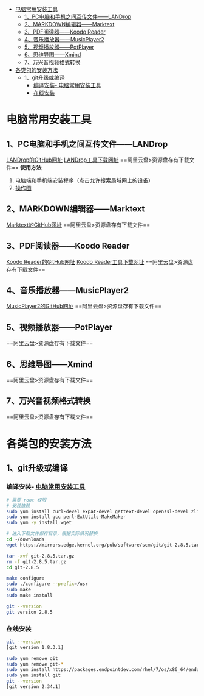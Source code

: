 - [电脑常用安装工具](#电脑常用安装工具)
  - [1、PC电脑和手机之间互传文件——LANDrop](#1pc电脑和手机之间互传文件landrop)
  - [2、MARKDOWN编辑器——Marktext](#2markdown编辑器marktext)
  - [3、PDF阅读器——Koodo Reader](#3pdf阅读器koodo-reader)
  - [4、音乐播放器——MusicPlayer2](#4音乐播放器musicplayer2)
  - [5、视频播放器——PotPlayer](#5视频播放器potplayer)
  - [6、思维导图——Xmind](#6思维导图xmind)
  - [7、万兴音视频格式转换](#7万兴音视频格式转换)
- [各类包的安装方法](#各类包的安装方法)
  - [1、git升级或编译](#1git升级或编译)
    - [编译安装- 电脑常用安装工具](#编译安装--电脑常用安装工具)
    - [在线安装](#在线安装)

# 电脑常用安装工具
## 1、PC电脑和手机之间互传文件——LANDrop
[LANDrop的GitHub网址](https://github.com/LANDrop/LANDrop)
[LANDrop工具下载网址](https://landrop.app/#downloads)
==阿里云盘>资源盘存有下载文件==
**使用方法**
1. 电脑端和手机端安装程序（点击允许搜索局域网上的设备）
2. [操作图](https://github.com/cooperpy/tool_cabinet/assets/107781344/7c8e9e31-0656-44ed-8b91-e01bc620cbd6)
## 2、MARKDOWN编辑器——Marktext
[Marktext的GitHub网址](https://github.com/marktext/marktext)
==阿里云盘>资源盘存有下载文件==
## 3、PDF阅读器——Koodo Reader
[Koodo Reader的GitHub网址](https://github.com/koodo-reader/koodo-reader)
[Koodo Reader工具下载网址](https://www.koodoreader.com/zh)
==阿里云盘>资源盘存有下载文件==
## 4、音乐播放器——MusicPlayer2
[MusicPlayer2的GitHub网址](https://github.com/zhongyang219/MusicPlayer2/)
==阿里云盘>资源盘存有下载文件==
## 5、视频播放器——PotPlayer
==阿里云盘>资源盘存有下载文件==
## 6、思维导图——Xmind
==阿里云盘>资源盘存有下载文件==
## 7、万兴音视频格式转换
==阿里云盘>资源盘存有下载文件==
# 各类包的安装方法
## 1、git升级或编译
### 编译安装- [电脑常用安装工具](#电脑常用安装工具)
```bash
# 需要 root 权限
# 安装依赖
sudo yum install curl-devel expat-devel gettext-devel openssl-devel zlib-devel
sudo yum install gcc perl-ExtUtils-MakeMaker
sudo yum -y install wget

# 进入下载文件保存目录，根据实际情况替换
cd ~/downloads
wget https://mirrors.edge.kernel.org/pub/software/scm/git/git-2.8.5.tar.gz  (==阿里云盘>资源盘存有下载文件==)

tar -xvf git-2.8.5.tar.gz
rm -f git-2.8.5.tar.gz
cd git-2.8.5

make configure
sudo ./configure --prefix=/usr
sudo make
sudo make install

git --version
git version 2.8.5

```
### 在线安装
```bash
git --version
[git version 1.8.3.1]

sudo yum remove git
sudo yum remove git-*
sudo yum install https://packages.endpointdev.com/rhel/7/os/x86_64/endpoint-repo.x86_64.rpm
sudo yum install git
git --version
[git version 2.34.1]

